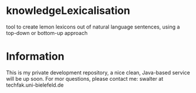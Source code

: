 knowledgeLexicalisation
=======================

tool to create lemon lexicons out of natural language sentences, using a top-down or bottom-up approach


Information
=======================
This is my private development repository, a nice clean, Java-based service will be up soon.
For mor questions, please contact me: swalter at techfak.uni-bielefeld.de
